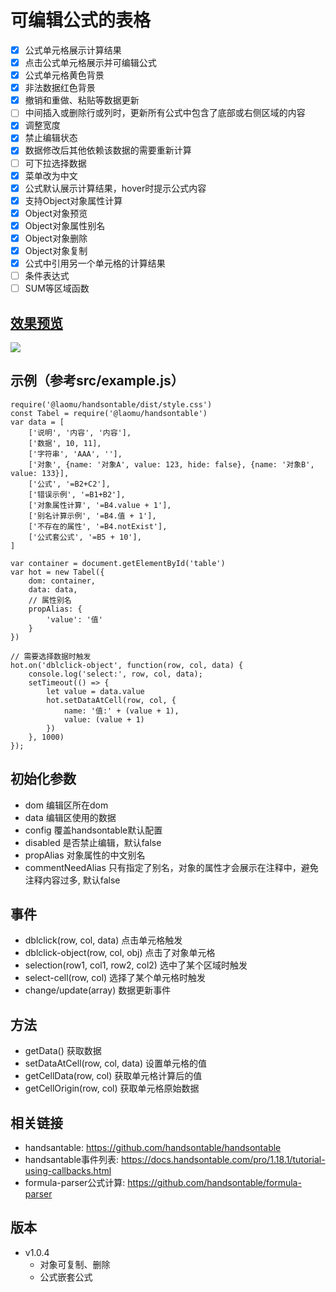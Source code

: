 # 可编辑公式的表格
* [x] 公式单元格展示计算结果
* [x] 点击公式单元格展示并可编辑公式
* [x] 公式单元格黄色背景
* [x] 非法数据红色背景
* [x] 撤销和重做、粘贴等数据更新
* [ ] 中间插入或删除行或列时，更新所有公式中包含了底部或右侧区域的内容
* [x] 调整宽度
* [x] 禁止编辑状态
* [x] 数据修改后其他依赖该数据的需要重新计算
* [ ] 可下拉选择数据
* [x] 菜单改为中文
* [x] 公式默认展示计算结果，hover时提示公式内容
* [x] 支持Object对象属性计算
* [x] Object对象预览
* [x] Object对象属性别名
* [x] Object对象删除
* [x] Object对象复制
* [x] 公式中引用另一个单元格的计算结果
* [ ] 条件表达式
* [ ] SUM等区域函数

## [效果预览](https://laomu1988.github.io/handsontable/)
<a href="https://laomu1988.github.io/handsontable/" target="_blank"><img src="https://raw.githubusercontent.com/laomu1988/handsontable/master/doc/preview.png"></a>

## 示例（参考src/example.js）
```
require('@laomu/handsontable/dist/style.css')
const Tabel = require('@laomu/handsontable')
var data = [
    ['说明', '内容', '内容'],
    ['数据', 10, 11],
    ['字符串', 'AAA', ''],
    ['对象', {name: '对象A', value: 123, hide: false}, {name: '对象B', value: 133}],
    ['公式', '=B2+C2'],
    ['错误示例', '=B1+B2'],
    ['对象属性计算', '=B4.value + 1'],
    ['别名计算示例', '=B4.值 + 1'],
    ['不存在的属性', '=B4.notExist'],
    ['公式套公式', '=B5 + 10'],
]

var container = document.getElementById('table')
var hot = new Tabel({
    dom: container,
    data: data,
    // 属性别名
    propAlias: {
        'value': '值'
    }
})

// 需要选择数据时触发
hot.on('dblclick-object', function(row, col, data) {
    console.log('select:', row, col, data);
    setTimeout(() => {
        let value = data.value
        hot.setDataAtCell(row, col, {
            name: '值:' + (value + 1),
            value: (value + 1)
        })
    }, 1000)
});
```

## 初始化参数
* dom 编辑区所在dom
* data 编辑区使用的数据
* config 覆盖handsontable默认配置
* disabled 是否禁止编辑，默认false
* propAlias 对象属性的中文别名
* commentNeedAlias 只有指定了别名，对象的属性才会展示在注释中，避免注释内容过多, 默认false

## 事件
* dblclick(row, col, data) 点击单元格触发
* dblclick-object(row, col, obj) 点击了对象单元格
* selection(row1, col1, row2, col2) 选中了某个区域时触发
* select-cell(row, col) 选择了某个单元格时触发
* change/update(array) 数据更新事件

## 方法
* getData() 获取数据
* setDataAtCell(row, col, data) 设置单元格的值
* getCellData(row, col) 获取单元格计算后的值
* getCellOrigin(row, col) 获取单元格原始数据

## 相关链接
* handsantable: https://github.com/handsontable/handsontable
* handsantable事件列表: https://docs.handsontable.com/pro/1.18.1/tutorial-using-callbacks.html
* formula-parser公式计算: https://github.com/handsontable/formula-parser

## 版本
* v1.0.4
    - 对象可复制、删除
    - 公式嵌套公式